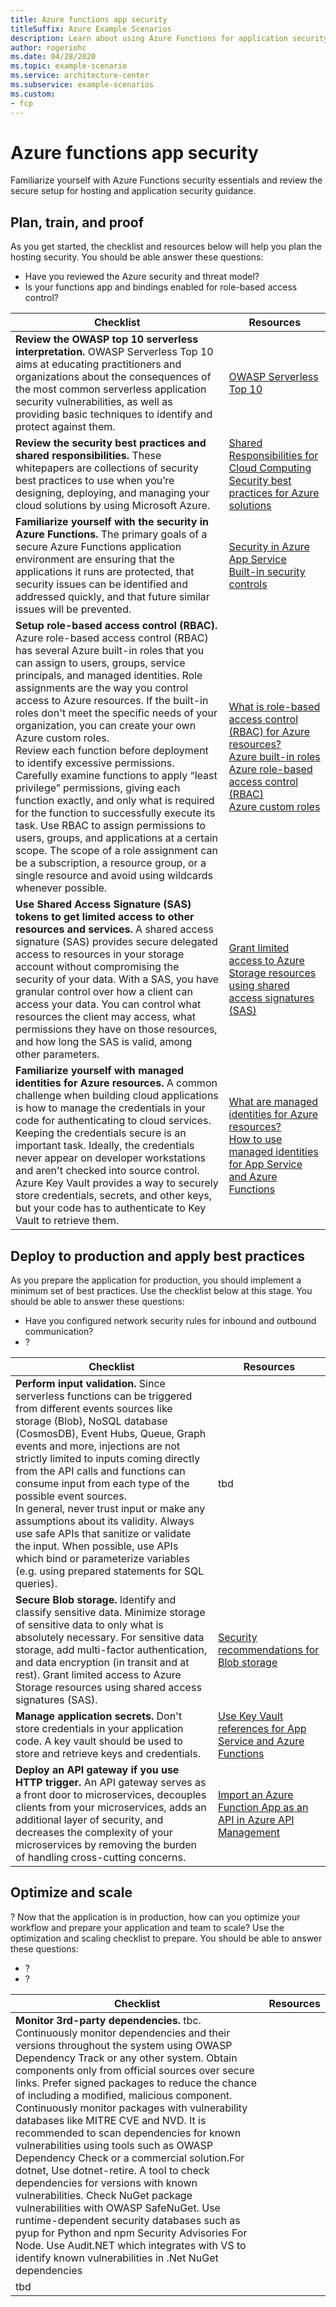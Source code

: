```yaml
---
title: Azure functions app security
titleSuffix: Azure Example Scenarios
description: Learn about using Azure Functions for application security.
author: rogeriohc
ms.date: 04/28/2020
ms.topic: example-scenario
ms.service: architecture-center
ms.subservice: example-scenarios
ms.custom:
- fcp
---
```

# Azure functions app security

Familiarize yourself with Azure Functions security essentials and review the secure setup for hosting and application security guidance.

## Plan, train, and proof

As you get started, the checklist and resources below will help you plan the hosting security. You should be able answer these questions:
- Have you reviewed the Azure security and threat model?
- Is your functions app and bindings enabled for role-based access control?

| Checklist | Resources |
|------------------------------------------------------------------|-----------------------------------------------------------------|
| **Review the OWASP top 10 serverless interpretation.** OWASP Serverless Top 10 aims at educating practitioners and organizations about the consequences of the most common serverless application security vulnerabilities, as well as providing basic techniques to identify and protect against them.| [OWASP Serverless Top 10](https://owasp.org/www-project-serverless-top-10/)|
| **Review the security best practices and shared responsibilities.** These whitepapers are collections of security best practices to use when you’re designing, deploying, and managing your cloud solutions by using Microsoft Azure.| [Shared Responsibilities for Cloud Computing](https://gallery.technet.microsoft.com/Shared-Responsibilities-81d0ff91) <br/> [Security best practices for Azure solutions](https://azure.microsoft.com/mediahandler/files/resourcefiles/security-best-practices-for-azure-solutions/Azure%20Security%20Best%20Practices.pdf)|
| **Familiarize yourself with the security in Azure Functions.** The primary goals of a secure Azure Functions application environment are ensuring that the applications it runs are protected, that security issues can be identified and addressed quickly, and that future similar issues will be prevented.| [Security in Azure App Service](https://docs.microsoft.com/en-us/azure/app-service/overview-security) <br/> [Built-in security controls](https://docs.microsoft.com/en-us/azure/app-service/app-service-security-controls)|
| **Setup role-based access control (RBAC).** Azure role-based access control (RBAC) has several Azure built-in roles that you can assign to users, groups, service principals, and managed identities. Role assignments are the way you control access to Azure resources. If the built-in roles don't meet the specific needs of your organization, you can create your own Azure custom roles. <br/> Review each function before deployment to identify excessive permissions. Carefully examine functions to apply “least privilege” permissions, giving each function exactly, and only what is required for the function to successfully execute its task. Use RBAC to assign permissions to users, groups, and applications at a certain scope. The scope of a role assignment can be a subscription, a resource group, or a single resource and avoid using wildcards whenever possible. | [What is role-based access control (RBAC) for Azure resources?](https://docs.microsoft.com/en-us/azure/role-based-access-control/overview) <br/> [Azure built-in roles](https://docs.microsoft.com/en-us/azure/role-based-access-control/built-in-roles) <br/> [Azure role-based access control (RBAC)](https://docs.microsoft.com/en-us/azure/role-based-access-control/overview) <br/> [Azure custom roles](https://docs.microsoft.com/en-us/azure/role-based-access-control/custom-roles)|
| **Use Shared Access Signature (SAS) tokens to get limited access to other resources and services.** A shared access signature (SAS) provides secure delegated access to resources in your storage account without compromising the security of your data. With a SAS, you have granular control over how a client can access your data. You can control what resources the client may access, what permissions they have on those resources, and how long the SAS is valid, among other parameters.| [Grant limited access to Azure Storage resources using shared access signatures (SAS)](https://docs.microsoft.com/en-us/azure/storage/common/storage-sas-overview)|
| **Familiarize yourself with managed identities for Azure resources.** A common challenge when building cloud applications is how to manage the credentials in your code for authenticating to cloud services. Keeping the credentials secure is an important task. Ideally, the credentials never appear on developer workstations and aren't checked into source control. Azure Key Vault provides a way to securely store credentials, secrets, and other keys, but your code has to authenticate to Key Vault to retrieve them.| [What are managed identities for Azure resources?](https://docs.microsoft.com/en-us/azure/active-directory/managed-identities-azure-resources/overview) <br/> [How to use managed identities for App Service and Azure Functions](https://docs.microsoft.com/en-us/azure/app-service/overview-managed-identity)|

## Deploy to production and apply best practices

As you prepare the application for production, you should implement a minimum set of best practices. Use the checklist below at this stage. You should be able to answer these questions:
- Have you configured network security rules for inbound and outbound communication?
- ?

| Checklist | Resources |
|------------------------------------------------------------------|-----------------------------------------------------------------|
| **Perform input validation.** Since serverless functions can be triggered from different events sources like storage (Blob), NoSQL database (CosmosDB), Event Hubs, Queue, Graph events and more, injections are not strictly limited to inputs coming directly from the API calls and functions can consume input from each type of the possible event sources. <br/> In general, never trust input or make any assumptions about its validity. Always use safe APIs that sanitize or validate the input. When possible, use APIs which bind or parameterize variables (e.g. using prepared statements for SQL queries).| tbd |
| **Secure Blob storage.** Identify and classify sensitive data. Minimize storage of sensitive data to only what is absolutely necessary. For sensitive data storage, add multi-factor authentication, and data encryption (in transit and at rest). Grant limited access to Azure Storage resources using shared access signatures (SAS). | [Security recommendations for Blob storage](https://docs.microsoft.com/en-us/azure/storage/blobs/security-recommendations)|
| **Manage application secrets.** Don't store credentials in your application code. A key vault should be used to store and retrieve keys and credentials.| [Use Key Vault references for App Service and Azure Functions](https://docs.microsoft.com/en-us/azure/app-service/app-service-key-vault-references)|
| **Deploy an API gateway if you use HTTP trigger.** An API gateway serves as a front door to microservices, decouples clients from your microservices, adds an additional layer of security, and decreases the complexity of your microservices by removing the burden of handling cross-cutting concerns.| [Import an Azure Function App as an API in Azure API Management](https://docs.microsoft.com/en-us/azure/api-management/import-function-app-as-api)|

## Optimize and scale

? Now that the application is in production, how can you optimize your workflow and prepare your application and team to scale? Use the optimization and scaling checklist to prepare. You should be able to answer these questions:
- ?
- ?

| Checklist | Resources |
|------------------------------------------------------------------|-----------------------------------------------------------------|
| **Monitor 3rd-party dependencies.** tbc. Continuously monitor dependencies and their versions throughout the system using OWASP Dependency Track or any other system. Obtain components only from official sources over secure links. Prefer signed packages to reduce the chance of including a modified, malicious component. Continuously monitor packages with vulnerability databases like MITRE CVE and NVD. It is recommended to scan dependencies for known vulnerabilities using tools such as OWASP Dependency Check or a commercial solution.For dotnet, Use dotnet-retire. A tool to check dependencies for versions with known vulnerabilities. Check NuGet package vulnerabilities with OWASP SafeNuGet. Use runtime-dependent security databases such as pyup for Python and npm Security Advisories For Node. Use Audit.NET which integrates with VS to identify known vulnerabilities in .Net NuGet dependencies
| tbd|


